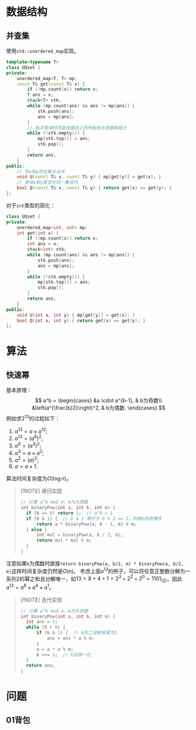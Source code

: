 # 数据结构
## 并查集
使用`std::unordered_map`实现。
```cpp
template<typename T>
class UQset {
private:
    unordered_map<T, T> mp;
    const T& get(const T& x) {
        if (!mp.count(x)) return x;
        T ans = x;
        stack<T> stk;
        while (mp.count(ans) && ans != mp[ans]) {
            stk.push(ans);
            ans = mp[ans];
        }
        // 每次查询时将查询路径上的所有结点连接到根上
        while (!stk.empty()) {
            mp[stk.top()] = ans;
            stk.pop();
        }
        return ans;
    }
public:
    // 将x和y所在集合合并
    void U(const T& x, const T& y) { mp[get(y)] = get(x); }
    // 查询x和y是否在同一集合内
    bool Q(const T& x, const T& y) { return get(x) == get(y); }
};
```
对于`int`类型的简化：
```cpp
class UQset {
private:
    unordered_map<int, int> mp;
    int get(int x) {
        if (!mp.count(x)) return x;
        int ans = x;
        stack<int> stk;
        while (mp.count(ans) && ans != mp[ans]) {
            stk.push(ans);
            ans = mp[ans];
        }
        while (!stk.empty()) {
            mp[stk.top()] = ans;
            stk.pop();
        }
        return ans;
    }
public:
    void U(int x, int y) { mp[get(y)] = get(x); }
    bool Q(int x, int y) { return get(x) == get(y); }
};
```

# 算法
## 快速幂
基本原理：
$$
a^b = \begin{cases}
&a \cdot a^{b-1}, & b为奇数\\
&\left(a^{\frac{b}2}\right)^2, & b为偶数.
\end{cases}
$$
例如求$2^{13}$的过程如下：
1. $a^{13} = a\times a^{12}$;
2. $a^{12} = \left(a^6\right)^2$;
3. $a^6 = \left(a^3\right)^2$;
4. $a^3 = a\times a^2$;
5. $a^2 = \left(a\right)^2$;
6. $a = a \times 1$.

算法时间复杂度为$O(\log n)$。

> [!NOTE] 递归实现
> ```cpp
> // 计算 a^b mod m，m为大质数
> int binaryPow(int a, int b, int m) {
> 	if (b == 0) return 1;  // a^0 = 1
> 	if (b & 1) {  // b & 1 等价于 b % 2 == 1，判断b的奇偶性
> 		return a * binaryPow(a, b - 1, m) % m;
> 	} else {
> 		int mul = binaryPow(a, b / 2, m);
> 		return mul * mul % m;
> 	}
> }
> ```

注意如果`b`为偶数时直接`return binaryPow(a, b/2, m) * binaryPow(a, b/2, m)`这样时间复杂度仍然是$O(n)$。
考虑上面$a^{13}$的例子，可以将任意正整数分解为一系列2的幂之和且分解唯一，如$13 =8+4+1=2^3+2^2+2^0= 1101_{(2)}$，因此$a^{13}=a^8\times a^4\times a^1$。

> [!NOTE] 迭代实现
> ```cpp
> // 计算 a^b mod m，m为大质数
> int binaryPow(int a, int b, int m) {
> 	int ans = 1;
> 	while (b > 0) {
> 		if (b & 1) {  // b的二进制末尾为1
> 			ans = ans * a % m;
> 		}
> 		a = a * a % m;
> 		b >>= 1;  // b右移一位
> 	}
> 	return ans;
> }
> ```

# 问题
## 01背包


